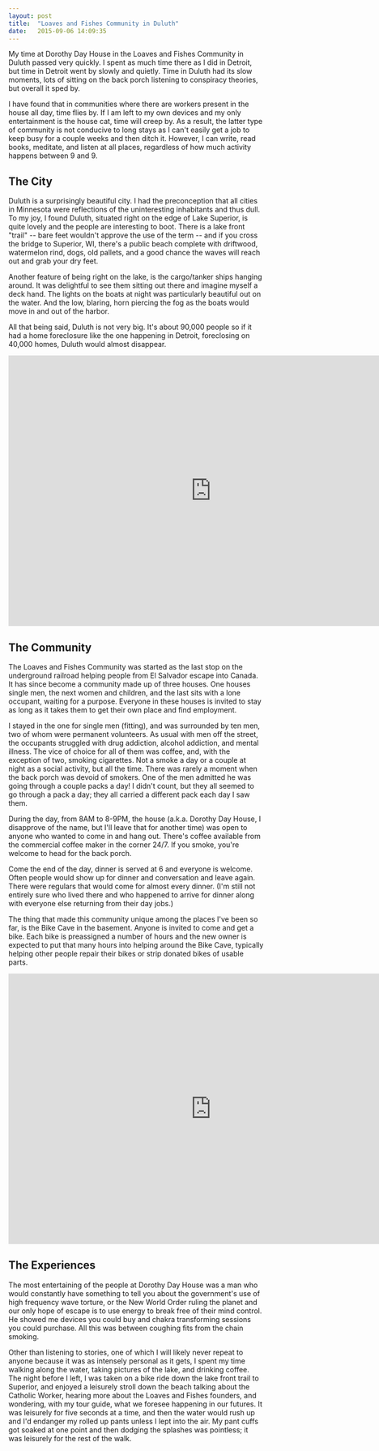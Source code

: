 ```yaml
---
layout: post
title:  "Loaves and Fishes Community in Duluth"
date:   2015-09-06 14:09:35
---
```


My time at Dorothy Day House in the Loaves and Fishes Community in Duluth passed very quickly. I spent as much time there as I did in Detroit, but time in Detroit went by slowly and quietly. Time in Duluth had its slow moments, lots of sitting on the back porch listening to conspiracy theories, but overall it sped by.

I have found that in communities where there are workers present in the house all day, time flies by. If I am left to my own devices and my only entertainment is the house cat, time will creep by. As a result, the latter type of community is not conducive to long stays as I can't easily get a job to keep busy for a couple weeks and then ditch it. However, I can write, read books, meditate, and listen at all places, regardless of how much activity happens between 9 and 9.

## The City

Duluth is a surprisingly beautiful city. I had the preconception that all cities in Minnesota were reflections of the uninteresting inhabitants and thus dull. To my joy, I found Duluth, situated right on the edge of Lake Superior, is quite lovely and the people are interesting to boot. There is a lake front "trail" -- bare feet wouldn't approve the use of the term -- and if you cross the bridge to Superior, WI, there's a public beach complete with driftwood, watermelon rind, dogs, old pallets, and a good chance the waves will reach out and grab your dry feet.

Another feature of being right on the lake, is the cargo/tanker ships hanging around. It was delightful to see them sitting out there and imagine myself a deck hand. The lights on the boats at night was particularly beautiful out on the water. And the low, blaring, horn piercing the fog as the boats would move in and out of the harbor.


All that being said, Duluth is not very big. It's about 90,000 people so if it had a home foreclosure like the one happening in Detroit, foreclosing on 40,000 homes, Duluth would almost disappear.

<iframe src="https://www.flickr.com/photos/133778021@N05/21210083731/in/set-72157657862884989/player/" width="800" height="534" frameborder="0" allowfullscreen webkitallowfullscreen mozallowfullscreen oallowfullscreen msallowfullscreen></iframe>

## The Community

The Loaves and Fishes Community was started as the last stop on the underground railroad helping people from El Salvador escape into Canada. It has since become a community made up of three houses. One houses single men, the next women and children, and the last sits with a lone occupant, waiting for a purpose. Everyone in these houses is invited to stay as long as it takes them to get their own place and find employment.

I stayed in the one for single men (fitting), and was surrounded by ten men, two of whom were permanent volunteers. As usual with men off the street, the occupants struggled with drug addiction, alcohol addiction, and mental illness. The vice of choice for all of them was coffee, and, with the exception of two, smoking cigarettes. Not a smoke a day or a couple at night as a social activity, but all the time. There was rarely a moment when the back porch was devoid of smokers. One of the men admitted he was going through a couple packs a day! I didn't count, but they all seemed to go through a pack a day; they all carried a different pack each day I saw them.

During the day, from 8AM to 8-9PM, the house (a.k.a. Dorothy Day House, I disapprove of the name, but I'll leave that for another time) was open to anyone who wanted to come in and hang out. There's coffee available from the commercial coffee maker in the corner 24/7. If you smoke, you're welcome to head for the back porch.

Come the end of the day, dinner is served at 6 and everyone is welcome. Often people would show up for dinner and conversation and leave again. There were regulars that would come for almost every dinner. (I'm still not entirely sure who lived there and who happened to arrive for dinner along with everyone else returning from their day jobs.)

The thing that made this community unique among the places I've been so far, is the Bike Cave in the basement. Anyone is invited to come and get a bike. Each bike is preassigned a number of hours and the new owner is expected to put that many hours into helping around the Bike Cave, typically helping other people repair their bikes or strip donated bikes of usable parts.

<iframe src="https://www.flickr.com/photos/133778021@N05/20579747294/in/set-72157655957170453/player/" width="800" height="534" frameborder="0" allowfullscreen webkitallowfullscreen mozallowfullscreen oallowfullscreen msallowfullscreen></iframe>

## The Experiences

The most entertaining of the people at Dorothy Day House was a man who would constantly have something to tell you about the government's use of high frequency wave torture, or the New World Order ruling the planet and our only hope of escape is to use energy to break free of their mind control. He showed me devices you could buy and chakra transforming sessions you could purchase. All this was between coughing fits from the chain smoking.

Other than listening to stories, one of which I will likely never repeat to anyone because it was as intensely personal as it gets, I spent my time walking along the water, taking pictures of the lake, and drinking coffee. The night before I left, I was taken on a bike ride down the lake front trail to Superior, and enjoyed a leisurely stroll down the beach talking about the Catholic Worker, hearing more about the Loaves and Fishes founders, and wondering, with my tour guide, what we foresee happening in our futures. It was leisurely for five seconds at a time, and then the water would rush up and I'd endanger my rolled up pants unless I lept into the air. My pant cuffs got soaked at one point and then dodging the splashes was pointless; it was leisurely for the rest of the walk.

